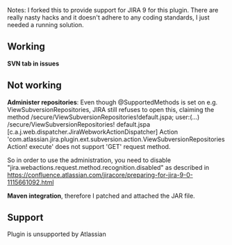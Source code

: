 Notes:
I forked this to provide support for JIRA 9 for this plugin. There are really nasty hacks and it doesn't adhere to any coding
standards, I just needed a running solution.

Working
-----------
**SVN tab in issues**

Not working
-----------
**Administer repositories**: Even though @SupportedMethods is set on e.g. ViewSubversionRepositories, JIRA still refuses to open this,
claiming the method /secure/ViewSubversionRepositories!default.jspa; user:(...) /secure/ViewSubversionRepositories!
default.jspa [c.a.j.web.dispatcher.JiraWebworkActionDispatcher] Action 'com.atlassian.jira.plugin.ext.subversion.action.ViewSubversionRepositoriesAction!
execute' does not support 'GET' request method.

So in order to use the administration, you need to disable "jira.webactions.request.method.recognition.disabled" as described
in https://confluence.atlassian.com/jiracore/preparing-for-jira-9-0-1115661092.html

**Maven integration**, therefore I patched and attached the JAR file.

Support
-----------
Plugin is unsupported by Atlassian
